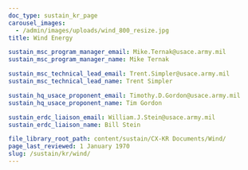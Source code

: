 ```yaml
---
doc_type: sustain_kr_page
carousel_images:
  - /admin/images/uploads/wind_800_resize.jpg
title: Wind Energy

sustain_msc_program_manager_email: Mike.Ternak@usace.army.mil
sustain_msc_program_manager_name: Mike Ternak

sustain_msc_technical_lead_email: Trent.Simpler@usace.army.mil
sustain_msc_technical_lead_name: Trent Simpler

sustain_hq_usace_proponent_email: Timothy.D.Gordon@usace.army.mil
sustain_hq_usace_proponent_name: Tim Gordon

sustain_erdc_liaison_email: William.J.Stein@usace.army.mil
sustain_erdc_liaison_name: Bill Stein

file_library_root_path: content/sustain/CX-KR Documents/Wind/
page_last_reviewed: 1 January 1970
slug: /sustain/kr/wind/
---
```

